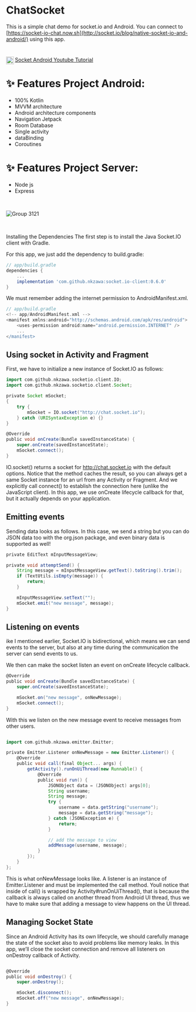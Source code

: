 # ChatSocket

This is a simple chat demo for socket.io and Android. You can connect to [https://socket-io-chat.now.sh](http://socket.io/blog/native-socket-io-and-android/) using this app.

# <a href="https://www.behance.net/mrh610371211" rel="nofollow">
  <img align="left" alt="Noor Yasser | Youtube " width="21px" src="https://user-images.githubusercontent.com/41232970/102919173-0e8cfe80-4491-11eb-9706-cdebd4f610ff.png" style="max-width:300%; max-height:150%;"> Socket Android Youtube Tutorial </a>

# ✨ Features Project Android:
- 100% Kotlin
- MVVM architecture 
- Android architecture components
- Navigation Jetpack
- Room Database
- Single activity
- dataBinding 
- Coroutines

# ✨ Features Project Server: 
- Node js 
- Express

<br/> 

![Group 3121](https://user-images.githubusercontent.com/41232970/102915555-b0f5b380-448a-11eb-88f9-8039d41c03ad.png)

<br/> 

Installing the Dependencies
The first step is to install the Java Socket.IO client with Gradle.

For this app, we just add the dependency to build.gradle:

```groovy
// app/build.gradle
dependencies {
    ...
    implementation 'com.github.nkzawa:socket.io-client:0.6.0'
}
```
We must remember adding the internet permission to AndroidManifest.xml.
```groovy
// app/build.gradle
<!-- app/AndroidManifest.xml -->
<manifest xmlns:android="http://schemas.android.com/apk/res/android">
    <uses-permission android:name="android.permission.INTERNET" />
    ...
</manifest>
```

## Using socket in Activity and Fragment

First, we have to initialize a new instance of Socket.IO as follows:
```groovy
import com.github.nkzawa.socketio.client.IO;
import com.github.nkzawa.socketio.client.Socket;

private Socket mSocket;
{
    try {
        mSocket = IO.socket("http://chat.socket.io");
    } catch (URISyntaxException e) {}
}

@Override
public void onCreate(Bundle savedInstanceState) {
    super.onCreate(savedInstanceState);
    mSocket.connect();
}
```

IO.socket() returns a socket for http://chat.socket.io with the default options. Notice that the method caches the result, so you can always get a same Socket instance for an url from any Activity or Fragment.
And we explicitly call connect() to establish the connection here (unlike the JavaScript client). In this app, we use onCreate lifecycle callback for that, but it actually depends on your application.

## Emitting events

Sending data looks as follows. In this case, we send a string but you can do JSON data too with the org.json package, and even binary data is supported as well!

```groovy
private EditText mInputMessageView;

private void attemptSend() {
    String message = mInputMessageView.getText().toString().trim();
    if (TextUtils.isEmpty(message)) {
        return;
    }

    mInputMessageView.setText("");
    mSocket.emit("new message", message);
}
```

## Listening on events

ike I mentioned earlier, Socket.IO is bidirectional, which means we can send events to the server, but also at any time during the communication the server can send events to us.

We then can make the socket listen an event on onCreate lifecycle callback.

```groovy
@Override
public void onCreate(Bundle savedInstanceState) {
    super.onCreate(savedInstanceState);

    mSocket.on("new message", onNewMessage);
    mSocket.connect();
}
```
With this we listen on the new message event to receive messages from other users.

```groovy

import com.github.nkzawa.emitter.Emitter;

private Emitter.Listener onNewMessage = new Emitter.Listener() {
    @Override
    public void call(final Object... args) {
        getActivity().runOnUiThread(new Runnable() {
            @Override
            public void run() {
                JSONObject data = (JSONObject) args[0];
                String username;
                String message;
                try {
                    username = data.getString("username");
                    message = data.getString("message");
                } catch (JSONException e) {
                    return;
                }

                // add the message to view
                addMessage(username, message);
            }
        });
    }
};

```
This is what onNewMessage looks like. A listener is an instance of Emitter.Listener and must be implemented the call method. Youll notice that inside of call() is wrapped by Activity#runOnUiThread(), that is because the callback is always called on another thread from Android UI thread, thus we have to make sure that adding a message to view happens on the UI thread.

## Managing Socket State

Since an Android Activity has its own lifecycle, we should carefully manage the state of the socket also to avoid problems like memory leaks. In this app, we’ll close the socket connection and remove all listeners on onDestroy callback of Activity.

```groovy

@Override
public void onDestroy() {
    super.onDestroy();

    mSocket.disconnect();
    mSocket.off("new message", onNewMessage);
}

```
